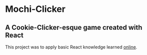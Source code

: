 # Mochi-Clicker
## A Cookie-Clicker-esque game created with React

This project was to apply basic React knowledge learned [online](https://fullstackopen.com/en/).


